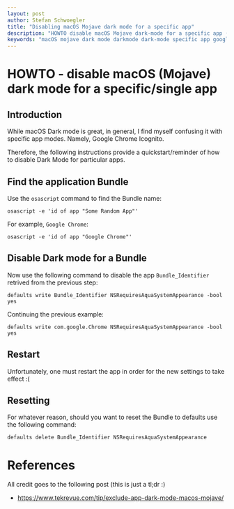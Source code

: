 ```yaml
---
layout: post
author: Stefan Schwoegler
title: "Disabling macOS Mojave dark mode for a specific app"
description: "HOWTO disable macOS Mojave dark-mode for a specific app (e.g. Google Chrome)"
keywords: "macOS mojave dark mode darkmode dark-mode specific app google chrome"
---
```


# HOWTO - disable macOS (Mojave) dark mode for a specific/single app

## Introduction

While macOS Dark mode is great, in general, I find myself confusing it with specific app modes. Namely, Google Chrome Icognito.

Therefore, the following instructions provide a quickstart/reminder of how to disable Dark Mode for particular apps.

## Find the application Bundle

Use the `osascript` command to find the Bundle name:

```
osascript -e 'id of app "Some Random App"'
```

For example, `Google Chrome`:

```
osascript -e 'id of app "Google Chrome"'
```

## Disable Dark mode for a Bundle

Now use the following command to disable the app `Bundle_Identifier` retrived from the previous step:

```
defaults write Bundle_Identifier NSRequiresAquaSystemAppearance -bool yes
```

Continuing the previous example:

```
defaults write com.google.Chrome NSRequiresAquaSystemAppearance -bool yes
```

## Restart

Unfortunately, one must restart the app in order for the new settings to take effect :(

## Resetting

For whatever reason, should you want to reset the Bundle to defaults use the following command:

```
defaults delete Bundle_Identifier NSRequiresAquaSystemAppearance
```

# References

All credit goes to the following post (this is just a tl;dr :)
 * https://www.tekrevue.com/tip/exclude-app-dark-mode-macos-mojave/
